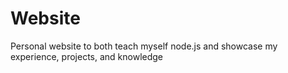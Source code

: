 # Website
Personal website to both teach myself node.js and showcase my experience, projects, and knowledge
